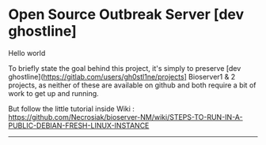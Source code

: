 # Open Source Outbreak Server [dev ghostline]

Hello world

To briefly state the goal behind this project, it's simply to preserve [dev ghostline](https://gitlab.com/users/gh0stl1ne/projects] Bioserver1 & 2 projects, as neither of these are available on github and both require a bit of work to get up and running.

But follow the little tutorial inside Wiki : 
https://github.com/Necrosiak/bioserver-NM/wiki/STEPS-TO-RUN-IN-A-PUBLIC-DEBIAN-FRESH-LINUX-INSTANCE

-----------------------

